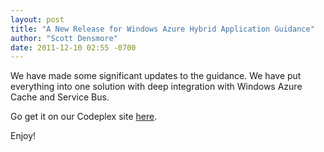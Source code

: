 ```yaml
---
layout: post
title: "A New Release for Windows Azure Hybrid Application Guidance"
author: "Scott Densmore"
date: 2011-12-10 02:55 -0700
---
```


We have made some significant updates to the guidance. We have put everything into one solution with deep integration with Windows Azure Cache and Service Bus.

Go get it on our Codeplex site [here](http://wag.codeplex.com/releases/view/74838).

Enjoy!